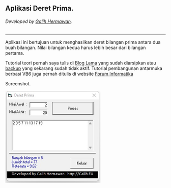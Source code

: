 ## Aplikasi Deret Prima.
###### Developed by [Galih Hermawan](https://galih.eu).
---

Aplikasi ini bertujuan untuk menghasilkan deret bilangan prima antara dua buah bilangan. Nilai bilangan kedua harus lebih besar dari bilangan pertama.

Tutorial teori pernah saya tulis di [Blog Lama](https://web.archive.org/web/20100722220445/http://galih.eu/2009/06/24/algoritma-deret-bilangan-prima/) yang sudah diarsipkan atau [backup](https://masgalih.wordpress.com/2009/06/24/algoritma-deret-bilangan-prima/) yang sekarang sudah tidak aktif.
Tutorial pembangunan antarmuka berbasi VB6 juga pernah ditulis di website [Forum Informatika](https://if.web.id/visual-basic-vb/deret-bilangan-prima/)

Screenshot.

![Alt Text](/Deret_Prima/screenshot.jpg)